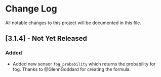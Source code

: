 # Change Log

All notable changes to this project will be documented in this file.

## [3.1.4] - Not Yet Released

### Added

- Added new sensor `fog_probability` which returns the probability for fog. Thanks to @GlennGoddard for creating the formula.

